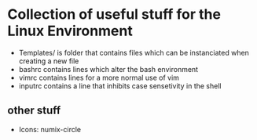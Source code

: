 # Collection of useful stuff for the Linux Environment

- Templates/ is folder that contains files which can be instanciated when creating a new file
- bashrc contains lines which alter the bash environment
- vimrc contains lines for a more normal use of vim
- inputrc contains a line that inhibits case sensetivity in the shell


## other stuff
- Icons: numix-circle
